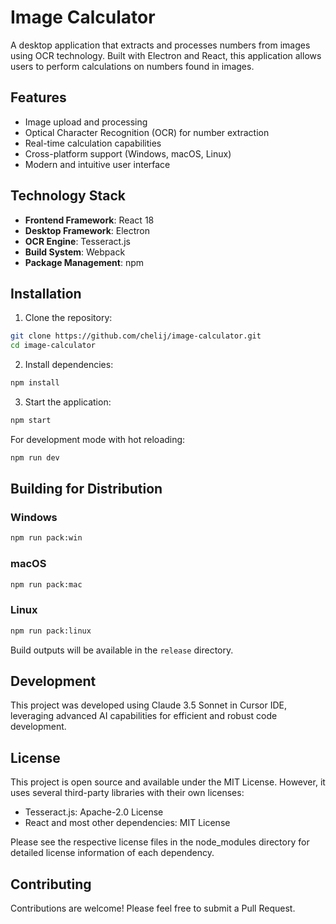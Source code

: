 # Image Calculator

A desktop application that extracts and processes numbers from images using OCR technology. Built with Electron and React, this application allows users to perform calculations on numbers found in images.

## Features

- Image upload and processing
- Optical Character Recognition (OCR) for number extraction
- Real-time calculation capabilities
- Cross-platform support (Windows, macOS, Linux)
- Modern and intuitive user interface

## Technology Stack

- **Frontend Framework**: React 18
- **Desktop Framework**: Electron
- **OCR Engine**: Tesseract.js
- **Build System**: Webpack
- **Package Management**: npm

## Installation

1. Clone the repository:
```bash
git clone https://github.com/chelij/image-calculator.git
cd image-calculator
```

2. Install dependencies:
```bash
npm install
```

3. Start the application:
```bash
npm start
```

For development mode with hot reloading:
```bash
npm run dev
```

## Building for Distribution

### Windows
```bash
npm run pack:win
```

### macOS
```bash
npm run pack:mac
```

### Linux
```bash
npm run pack:linux
```

Build outputs will be available in the `release` directory.

## Development

This project was developed using Claude 3.5 Sonnet in Cursor IDE, leveraging advanced AI capabilities for efficient and robust code development.

## License

This project is open source and available under the MIT License. However, it uses several third-party libraries with their own licenses:

- Tesseract.js: Apache-2.0 License
- React and most other dependencies: MIT License

Please see the respective license files in the node_modules directory for detailed license information of each dependency.

## Contributing

Contributions are welcome! Please feel free to submit a Pull Request. 